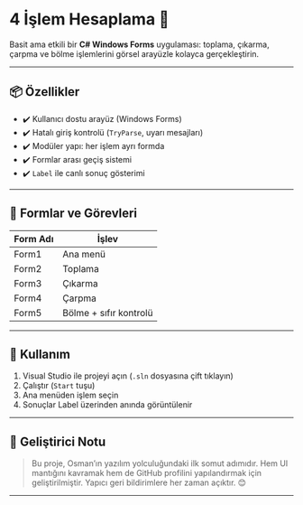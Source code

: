 # 4 İşlem Hesaplama 🧮

Basit ama etkili bir **C# Windows Forms** uygulaması: toplama, çıkarma, çarpma ve bölme işlemlerini görsel arayüzle kolayca gerçekleştirin.

---

## 📦 Özellikler

- ✔️ Kullanıcı dostu arayüz (Windows Forms)
- ✔️ Hatalı giriş kontrolü (`TryParse`, uyarı mesajları)
- ✔️ Modüler yapı: her işlem ayrı formda
- ✔️ Formlar arası geçiş sistemi
- ✔️ `Label` ile canlı sonuç gösterimi

---

## 📁 Formlar ve Görevleri

| Form Adı | İşlev                  |
|----------|------------------------|
| Form1    | Ana menü               |
| Form2    | Toplama                |
| Form3    | Çıkarma                |
| Form4    | Çarpma                 |
| Form5    | Bölme + sıfır kontrolü |

---

## 🔧 Kullanım

1. Visual Studio ile projeyi açın (`.sln` dosyasına çift tıklayın)
2. Çalıştır (`Start` tuşu)
3. Ana menüden işlem seçin
4. Sonuçlar Label üzerinden anında görüntülenir

---

## 💬 Geliştirici Notu

> Bu proje, Osman’ın yazılım yolculuğundaki ilk somut adımıdır. Hem UI mantığını kavramak hem de GitHub profilini yapılandırmak için geliştirilmiştir. Yapıcı geri bildirimlere her zaman açıktır. 😊

---



